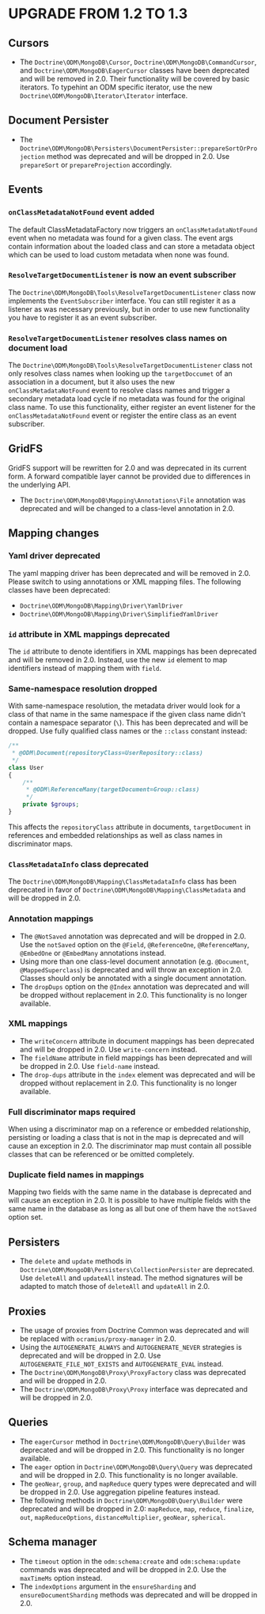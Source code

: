 # UPGRADE FROM 1.2 TO 1.3

## Cursors

 * The `Doctrine\ODM\MongoDB\Cursor`, `Doctrine\ODM\MongoDB\CommandCursor`, and
   `Doctrine\ODM\MongoDB\EagerCursor` classes have been deprecated and will be
   removed in 2.0. Their functionality will be covered by basic iterators. To
   typehint an ODM specific iterator, use the new
   `Doctrine\ODM\MongoDB\Iterator\Iterator` interface.

## Document Persister

 * The `Doctrine\ODM\MongoDB\Persisters\DocumentPersister::prepareSortOrProjection`
   method was deprecated and will be dropped in 2.0. Use `prepareSort` or
   `prepareProjection` accordingly.

## Events

### `onClassMetadataNotFound` event added

The default ClassMetadataFactory now triggers an `onClassMetadataNotFound` event
when no metadata was found for a given class. The event args contain information
about the loaded class and can store a metadata object which can be used to load
custom metadata when none was found.

### `ResolveTargetDocumentListener` is now an event subscriber

The `Doctrine\ODM\MongoDB\Tools\ResolveTargetDocumentListener` class now
implements the `EventSubscriber` interface. You can still register it as a
listener as was necessary previously, but in order to use new functionality you
have to register it as an event subscriber.

### `ResolveTargetDocumentListener` resolves class names on document load

The `Doctrine\ODM\MongoDB\Tools\ResolveTargetDocumentListener` class not only
resolves class names when looking up the `targetDoccumet` of an association in
a document, but it also uses the new `onClassMetadataNotFound` event to resolve
class names and trigger a secondary metadata load cycle if no metadata was found
for the original class name. To use this functionality, either register an event
listener for the `onClassMetadataNotFound` event or register the entire class as
an event subscriber.

## GridFS

GridFS support will be rewritten for 2.0 and was deprecated in its current form.
A forward compatible layer cannot be provided due to differences in the
underlying API.
 * The `Doctrine\ODM\MongoDB\Mapping\Annotations\File` annotation was deprecated
   and will be changed to a class-level annotation in 2.0.

## Mapping changes

### Yaml driver deprecated

The yaml mapping driver has been deprecated and will be removed in 2.0. Please 
switch to using annotations or XML mapping files. The following classes have
been deprecated:
 * `Doctrine\ODM\MongoDB\Mapping\Driver\YamlDriver`
 * `Doctrine\ODM\MongoDB\Mapping\Driver\SimplifiedYamlDriver`

### `id` attribute in XML mappings deprecated

The `id` attribute to denote identifiers in XML mappings has been deprecated and
will be removed in 2.0. Instead, use the new `id` element to map identifiers
instead of mapping them with `field`.

### Same-namespace resolution dropped

With same-namespace resolution, the metadata driver would look for a class of
that name in the same namespace if the given class name didn't contain a
namespace separator (`\`). This has been deprecated and will be dropped. Use
fully qualified class names or the `::class` constant instead:

```php
/**
 * @ODM\Document(repositoryClass=UserRepository::class)
 */
class User
{
    /**
     * @ODM\ReferenceMany(targetDocument=Group::class)
     */
    private $groups;
}
```

This affects the `repositoryClass` attribute in documents, `targetDocument` in
references and embedded relationships as well as class names in discriminator
maps.

### `ClassMetadataInfo` class deprecated

The `Doctrine\ODM\MongoDB\Mapping\ClassMetadataInfo` class has been deprecated
in favor of `Doctrine\ODM\MongoDB\Mapping\ClassMetadata` and will be dropped in
2.0.

### Annotation mappings

 * The `@NotSaved` annotation was deprecated and will be dropped in 2.0. Use the
   `notSaved` option on the `@Field`, `@ReferenceOne`, `@ReferenceMany`,
   `@EmbedOne` or `@EmbedMany` annotations instead.
 * Using more than one class-level document annotation (e.g. `@Document`,
   `@MappedSuperclass`) is deprecated and will throw an exception in 2.0.
   Classes should only be annotated with a single document annotation.
 * The `dropDups` option on the `@Index` annotation was deprecated and will be 
   dropped without replacement in 2.0. This functionality is no longer
   available.

### XML mappings

 * The `writeConcern` attribute in document mappings has been deprecated and
   will be dropped in 2.0. Use `write-concern` instead.
 * The `fieldName` attribute in field mappings has been deprecated and will be
   dropped in 2.0. Use `field-name` instead.
 * The `drop-dups` attribute in the `index` element was deprecated and will be
   dropped without replacement in 2.0. This functionality is no longer
   available.
   
### Full discriminator maps required

When using a discriminator map on a reference or embedded relationship,
persisting or loading a class that is not in the map is deprecated and will
cause an exception in 2.0. The discriminator map must contain all possible
classes that can be referenced or be omitted completely.

### Duplicate field names in mappings

Mapping two fields with the same name in the database is deprecated and will
cause an exception in 2.0. It is possible to have multiple fields with the same
name in the database as long as all but one of them have the `notSaved` option
set.

## Persisters

 * The `delete` and `update` methods in
   `Doctrine\ODM\MongoDB\Persisters\CollectionPersister` are deprecated. Use
   `deleteAll` and `updateAll` instead. The method signatures will be adapted
   to match those of `deleteAll` and `updateAll` in 2.0.

## Proxies

 * The usage of proxies from Doctrine Common was deprecated and will be replaced
   with `ocramius/proxy-manager` in 2.0.
 * Using the `AUTOGENERATE_ALWAYS` and `AUTOGENERATE_NEVER` strategies is
   deprecated and will be dropped in 2.0. Use `AUTOGENERATE_FILE_NOT_EXISTS` and
   `AUTOGENERATE_EVAL` instead.
 * The `Doctrine\ODM\MongoDB\Proxy\ProxyFactory` class was deprecated and will
   be dropped in 2.0.
 * The `Doctrine\ODM\MongoDB\Proxy\Proxy` interface was deprecated and will be
   dropped in 2.0.

## Queries

 * The `eagerCursor` method in `Doctrine\ODM\MongoDB\Query\Builder` was
   deprecated and will be dropped in 2.0. This functionality is no longer
   available.
 * The `eager` option in `Doctrine\ODM\MongoDB\Query\Query` was deprecated and
   will be dropped in 2.0. This functionality is no longer available.
 * The `geoNear`, `group`, and `mapReduce` query types were deprecated and will
   be dropped in 2.0. Use aggregation pipeline features instead.
 * The following methods in `Doctrine\ODM\MongoDB\Query\Builder` were deprecated
   and will be dropped in 2.0: `mapReduce`, `map`, `reduce`, `finalize`, `out`,
   `mapReduceOptions`, `distanceMultiplier`, `geoNear`, `spherical`.

## Schema manager

 * The `timeout` option in the `odm:schema:create` and `odm:schema:update`
   commands was deprecated and will be dropped in 2.0. Use the `maxTimeMs`
   option instead.
 * The `indexOptions` argument in the `ensureSharding` and
   `ensureDocumentSharding` methods was deprecated and will be dropped in 2.0.

